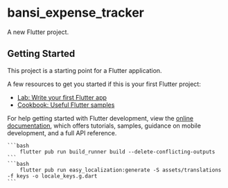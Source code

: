 # bansi_expense_tracker

A new Flutter project.

## Getting Started

This project is a starting point for a Flutter application.

A few resources to get you started if this is your first Flutter project:

- [Lab: Write your first Flutter app](https://docs.flutter.dev/get-started/codelab)
- [Cookbook: Useful Flutter samples](https://docs.flutter.dev/cookbook)

For help getting started with Flutter development, view the
[online documentation](https://docs.flutter.dev/), which offers tutorials,
samples, guidance on mobile development, and a full API reference.

    ```bash
        flutter pub run build_runner build --delete-conflicting-outputs
    ``` 
    ```bash
        flutter pub run easy_localization:generate -S assets/translations -f keys -o locale_keys.g.dart
    ``` 
